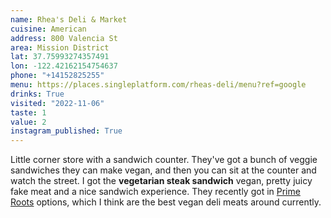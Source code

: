 ```yaml
---
name: Rhea's Deli & Market
cuisine: American
address: 800 Valencia St
area: Mission District
lat: 37.75993274357491
lon: -122.42162154754637
phone: "+14152825255"
menu: https://places.singleplatform.com/rheas-deli/menu?ref=google
drinks: True
visited: "2022-11-06"
taste: 1
value: 2
instagram_published: True
---
```


Little corner store with a sandwich counter. They've got a bunch of veggie sandwiches they can make vegan, and then you can sit at the counter and watch the street. I got the **vegetarian steak sandwich** vegan, pretty juicy fake meat and a nice sandwich experience. They recently got in [Prime Roots](https://www.primeroots.com/) options, which I think are the best vegan deli meats around currently.

